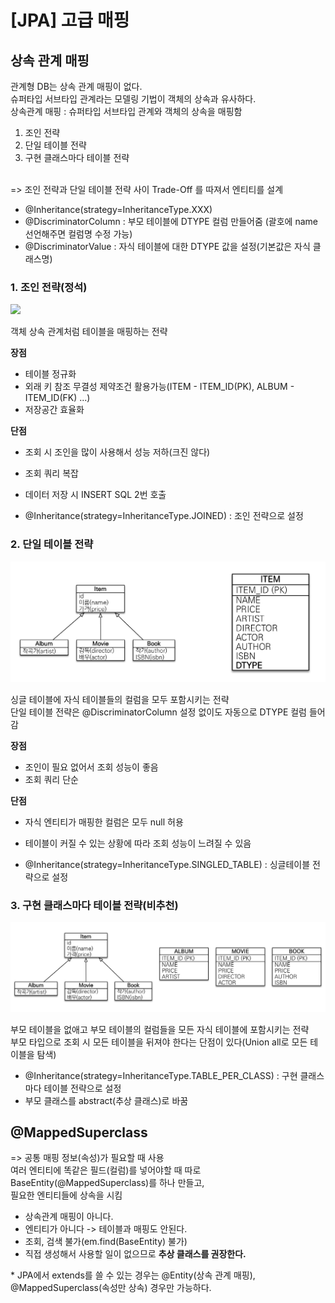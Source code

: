 # [JPA] 고급 매핑

## 상속 관계 매핑

관계형 DB는 상속 관계 매핑이 없다.<br>
슈퍼타입 서브타입 관계라는 모델링 기법이 객체의 상속과 유사하다.<br>
상속관계 매핑 : 슈퍼타입 서브타입 관계와 객체의 상속을 매핑함

1. 조인 전략
2. 단일 테이블 전략
3. 구현 클래스마다 테이블 전략

<br>
=> 조인 전략과 단일 테이블 전략 사이 Trade-Off 를 따져서 엔티티를 설계

- @Inheritance(strategy=InheritanceType.XXX)
- @DiscriminatorColumn : 부모 테이블에 DTYPE 컬럼 만들어줌 (괄호에 name 선언해주면 컬럼명 수정 가능)
- @DiscriminatorValue : 자식 테이블에 대한 DTYPE 값을 설정(기본값은 자식 클래스명)

### 1. 조인 전략(정석)

<img src="https://github.com/Ting-Kim/Ting-kim.github.io/blob/main/images/strategy_joined.PNG?raw=true" style="width:600px"/>

객체 상속 관계처럼 테이블을 매핑하는 전략

<span style="font-weight:bold">장점</span>

- 테이블 정규화
- 외래 키 참조 무결성 제약조건 활용가능(ITEM - ITEM_ID(PK), ALBUM - ITEM_ID(FK) ...)
- 저장공간 효율화

<span style="font-weight:bold">단점</span>

- 조회 시 조인을 많이 사용해서 성능 저하(크진 않다)
- 조회 쿼리 복잡
- 데이터 저장 시 INSERT SQL 2번 호출

- @Inheritance(strategy=InheritanceType.JOINED) : 조인 전략으로 설정

### 2. 단일 테이블 전략

<img src="https://github.com/Ting-Kim/Ting-kim.github.io/blob/main/images/strategy_singled_table.PNG?raw=true" style="width:600px"/>

싱글 테이블에 자식 테이블들의 컬럼을 모두 포함시키는 전략<br>
단일 테이블 전략은 @DiscriminatorColumn 설정 없이도 자동으로 DTYPE 컬럼 들어감

<span style="font-weight:bold">장점</span>

- 조인이 필요 없어서 조회 성능이 좋음
- 조회 쿼리 단순

<span style="font-weight:bold">단점</span>

- 자식 엔티티가 매핑한 컬럼은 모두 null 허용
- 테이블이 커질 수 있는 상황에 따라 조회 성능이 느려질 수 있음

- @Inheritance(strategy=InheritanceType.SINGLED_TABLE) : 싱글테이블 전략으로 설정

### 3. 구현 클래스마다 테이블 전략(비추천)

<img src="https://github.com/Ting-Kim/Ting-kim.github.io/blob/main/images/strategy_table_per_class.PNG?raw=true" style="width:600px"/>

부모 테이블을 없애고 부모 테이블의 컬럼들을 모든 자식 테이블에 포함시키는 전략<br>
부모 타입으로 조회 시 모든 테이블을 뒤져야 한다는 단점이 있다(Union all로 모든 테이블을 탐색)

- @Inheritance(strategy=InheritanceType.TABLE_PER_CLASS) : 구현 클래스마다 테이블 전략으로 설정
- 부모 클래스를 abstract(추상 클래스)로 바꿈

## @MappedSuperclass

=> 공통 매핑 정보(속성)가 필요할 때 사용<br>
여러 엔티티에 똑같은 필드(컬럼)를 넣어야할 때 따로 BaseEntity(@MappedSuperclass)를 하나 만들고, <br>
필요한 엔티티들에 상속을 시킴

- 상속관계 매핑이 아니다.
- 엔티티가 아니다 -> 테이블과 매핑도 안된다.
- 조회, 검색 불가(em.find(BaseEntity) 불가)
- 직접 생성해서 사용할 일이 없으므로 <span style="font-weight:bold">추상 클래스를 권장한다.</span>
  <br>

\* JPA에서 extends를 쓸 수 있는 경우는 @Entity(상속 관계 매핑), @MappedSuperclass(속성만 상속) 경우만 가능하다.
